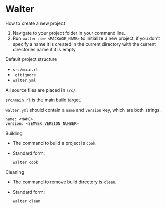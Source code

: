 # Walter

How to create a new project

1. Navigate to your project folder in your command line.
2. Run `walter new <PACKAGE_NAME>` to initialize a new project, if you don't specify a name it is created in the current directory with the current directories name if it is empty.

Default project structure

- `src/main.rl`
- `.gitignore`
- `walter.yml`

All source files are placed in `src/`.

`src/main.rl` is the main build target.

`walter.yml` should contain a `name` and `version` key, which are both strings.

```redditlang
name: <NAME>
version: <SEMVER_VERSION_NUMBER>
```

Building

- The command to build a project is `cook`.
- Standard form:

  ```redditlang
  walter cook
  ```

Cleaning

- The command to remove build directory is `clean`.
- Standard form:

  ```redditlang
  walter clean
  ```
